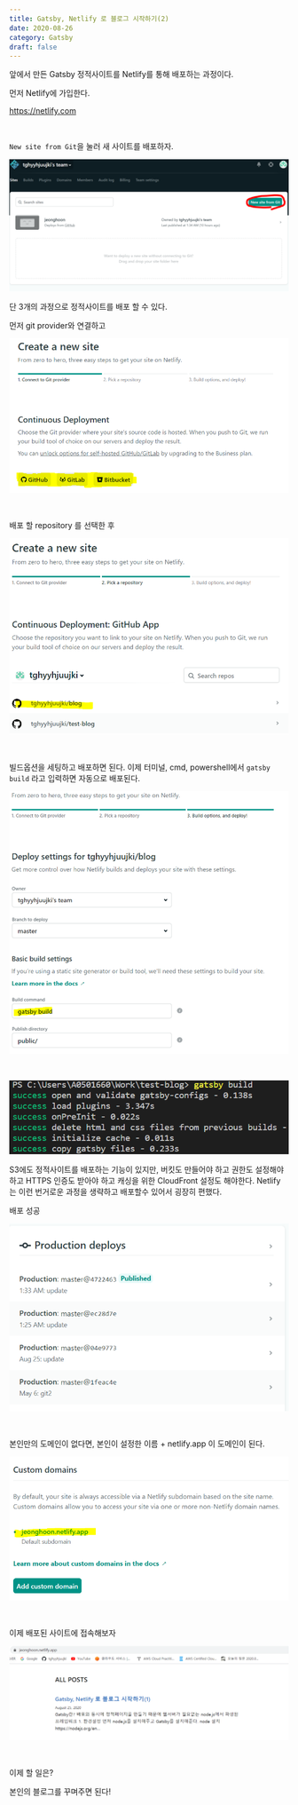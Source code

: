 ```yaml
---
title: Gatsby, Netlify 로 블로그 시작하기(2)
date: 2020-08-26
category: Gatsby
draft: false
---
```


앞에서 만든 Gatsby 정적사이트를 Netlify를 통해 배포하는 과정이다.

먼저 Netlify에 가입한다.

https://netlify.com

<br/>

`New site from Git`을 눌러 새 사이트를 배포하자.

![image-20200826114322580](Gatsby_2.assets/image-20200826114322580.png)

단 3개의 과정으로 정적사이트를 배포 할 수 있다.

먼저 git provider와 연결하고

![image-20200826112509828](Gatsby_2.assets/image-20200826112509828.png)

<br/>

배포 할 repository 를 선택한 후

![image-20200826112555315](Gatsby_2.assets/image-20200826112555315.png)

<br/>

빌드옵션을 세팅하고 배포하면 된다. 이제 터미널, cmd, powershell에서 `gatsby build` 라고 입력하면 자동으로 배포된다.

![image-20200826112808593](Gatsby_2.assets/image-20200826112808593.png)

<br/>

![image-20200826113443806](Gatsby_2.assets/image-20200826113443806.png)

S3에도 정적사이트를 배포하는 기능이 있지만, 버킷도 만들어야 하고 권한도 설정해야 하고 HTTPS 인증도 받아야 하고 캐싱을 위한 CloudFront 설정도 해야한다. Netlify 는 이런 번거로운 과정을 생략하고 배포할수 있어서 굉장히 편했다.

배포 성공

![image-20200826113937557](Gatsby_2.assets/image-20200826113937557.png)

<br/>

본인만의 도메인이 없다면, 본인이 설정한 이름 + netlify.app 이 도메인이 된다.

![image-20200826114548391](Gatsby_2.assets/image-20200826114548391.png)

<br/>

이제 배포된 사이트에 접속해보자

![image-20200826114635552](Gatsby_2.assets/image-20200826114635552.png)

<br/>

이제 할 일은?

본인의 블로그를 꾸며주면 된다!